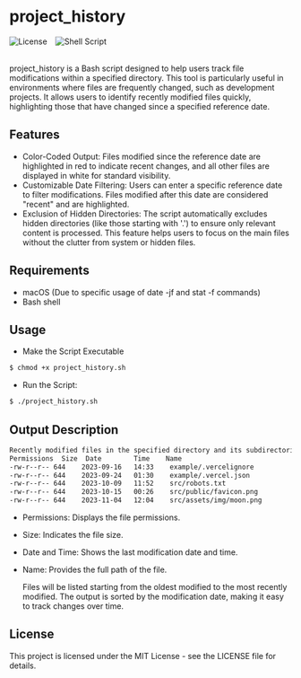 # project_history

<div style="display: flex; gap: 15px; flex-wrap: wrap; align-items: center;">
  <img src="https://img.shields.io/badge/License-MIT-blue" alt="License">
  <img src="https://img.shields.io/badge/Shell%20Script-Bash-121011?logo=gnu-bash&logoColor=white" alt="Shell Script">
</div>

<br />

project_history is a Bash script designed to help users track file modifications within a specified directory. This tool is particularly useful in environments where files are frequently changed, such as development projects. It allows users to identify recently modified files quickly, highlighting those that have changed since a specified reference date.

## Features

- Color-Coded Output: Files modified since the reference date are highlighted in red to indicate recent changes, and all other files are displayed in white for standard visibility.
- Customizable Date Filtering: Users can enter a specific reference date to filter modifications. Files modified after this date are considered "recent" and are highlighted.
- Exclusion of Hidden Directories: The script automatically excludes hidden directories (like those starting with '.') to ensure only relevant content is processed. This feature helps users to focus on the main files without the clutter from system or hidden files.

## Requirements

- macOS (Due to specific usage of date -jf and stat -f commands)
- Bash shell

## Usage

- Make the Script Executable

```bash
$ chmod +x project_history.sh
```

- Run the Script:

```bash
$ ./project_history.sh
```

## Output Description

```bash
Recently modified files in the specified directory and its subdirectories (excluding directories starting with .), sorted by oldest first:
Permissions  Size  Date        Time    Name
-rw-r--r-- 644    2023-09-16   14:33    example/.vercelignore
-rw-r--r-- 644    2023-09-24   01:30    example/.vercel.json
-rw-r--r-- 644    2023-10-09   11:52    src/robots.txt
-rw-r--r-- 644    2023-10-15   00:26    src/public/favicon.png
-rw-r--r-- 644    2023-11-04   12:04    src/assets/img/moon.png
```

- Permissions: Displays the file permissions.
- Size: Indicates the file size.
- Date and Time: Shows the last modification date and time.
- Name: Provides the full path of the file.

  Files will be listed starting from the oldest modified to the most recently modified. The output is sorted by the modification date, making it easy to track changes over time.

## License

This project is licensed under the MIT License - see the LICENSE file for details.
